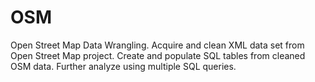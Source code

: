 # OSM
Open Street Map Data Wrangling.  Acquire and clean XML data set from Open Street Map project.
Create and populate SQL tables from cleaned OSM data.  Further analyze using multiple SQL queries.
